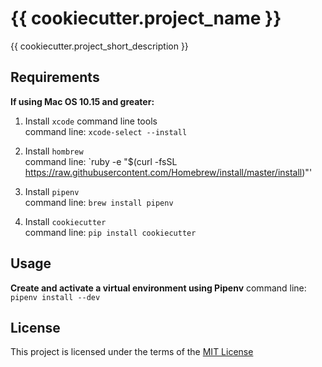 {{ cookiecutter.project_name }}
===============================

{{ cookiecutter.project_short_description }}

Requirements
------------
__If using Mac OS 10.15 and greater:__

1. Install `xcode` command line tools<br/>
command line: `xcode-select --install`

2. Install `hombrew`<br/>
command line: `ruby -e "$(curl -fsSL https://raw.githubusercontent.com/Homebrew/install/master/install)"'

3. Install `pipenv`<br/>
command line: `brew install pipenv`

4. Install `cookiecutter`<br/>
command line: `pip install cookiecutter` 

Usage
-----

__Create and activate a virtual environment using Pipenv__
command line: `pipenv install --dev`
 
License
-------
This project is licensed under the terms of the [MIT License](/LICENSE)
